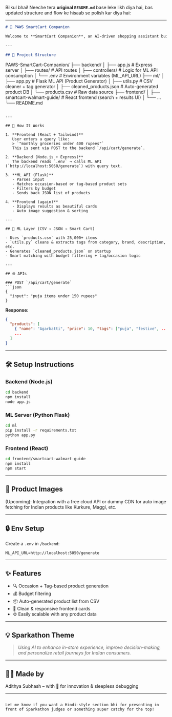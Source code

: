 Bilkul bhai! Neeche tera **original `README.md`** base leke likh diya hai, bas updated structure and flow ke hisaab se polish kar diya hai:

---

```markdown
# 🛒 PAWS SmartCart Companion

Welcome to **SmartCart Companion**, an AI-driven shopping assistant built to enhance customer experience and optimize in-store shopping with intelligent suggestions. Designed for the **Walmart Sparkathon**, this app demonstrates seamless ML + Backend + Frontend integration.

---

## 📁 Project Structure

```

PAWS-SmartCart-Companion/
├── backend/
│   ├── app.js               # Express server
│   ├── routes/              # API routes
│   ├── controllers/         # Logic for ML API consumption
│   └── .env                 # Environment variables (ML\_API\_URL)
├── ml/
│   ├── app.py               # Flask ML API (Product Generator)
│   ├── utils.py             # CSV cleaner + tag generator
│   ├── cleaned\_products.json # Auto-generated product DB
│   └── products.csv         # Raw data source
├── frontend/
│   ├── smartcart-walmart-guide/ # React frontend (search + results UI)
│   └── ...
└── README.md

````

---

## 🚀 How It Works

1. **Frontend (React + Tailwind)**  
   User enters a query like:  
   > `"monthly groceries under 400 rupees"`  
   This is sent via POST to the backend `/api/cart/generate`.

2. **Backend (Node.js + Express)**  
   The backend reads `.env` → calls ML API (`http://localhost:5050/generate`) with query text.

3. **ML API (Flask)**  
   - Parses input
   - Matches occasion-based or tag-based product sets
   - Filters by budget
   - Sends back JSON list of products

4. **Frontend (again)**  
   - Displays results as beautiful cards  
   - Auto image suggestion & sorting

---

## 🧠 ML Layer (CSV → JSON → Smart Cart)

- Uses `products.csv` with 25,000+ items
- `utils.py` cleans & extracts tags from category, brand, description, etc.
- Generates `cleaned_products.json` on startup
- Smart matching with budget filtering + tag/occasion logic

---

## 🌐 APIs

### POST `/api/cart/generate`
```json
{
  "input": "puja items under 150 rupees"
}
````

**Response:**

```json
{
  "products": [
    { "name": "Agarbatti", "price": 10, "tags": ["puja", "festive", ...] },
    ...
  ]
}
```

---

## 🛠 Setup Instructions

### Backend (Node.js)

```bash
cd backend
npm install
node app.js
```

### ML Server (Python Flask)

```bash
cd ml
pip install -r requirements.txt
python app.py
```

### Frontend (React)

```bash
cd frontend/smartcart-walmart-guide
npm install
npm start
```

---

## 📸 Product Images

(Upcoming):
Integration with a free cloud API or dummy CDN for auto image fetching for Indian products like Kurkure, Maggi, etc.

---

## 🔒 Env Setup

Create a `.env` in `/backend`:

```
ML_API_URL=http://localhost:5050/generate
```

---

## ✨ Features

* 🔍 Occasion + Tag-based product generation
* 💰 Budget filtering
* 📦 Auto-generated product list from CSV
* 🎨 Clean & responsive frontend cards
* ⚙️ Easily scalable with any product data

---

## 💡 Sparkathon Theme

> *Using AI to enhance in-store experience, improve decision-making, and personalize retail journeys for Indian consumers.*

---

## 🧑‍💻 Made by

Adithya Subhash – with 💙 for innovation & sleepless debugging

---

```

Let me know if you want a Hindi-style section bhi for presenting in front of Sparkathon judges or something super catchy for the top!
```

